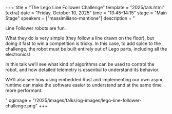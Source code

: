 +++
title = "The Lego Line Follower Challenge"
template = "2025/talk.html"
[extra]
  date = "Friday, October 10, 2025"
  time = "13:45–14:15"
  stage = "Main Stage"
  speakers = ["massimiliano-mantione"]
  description = "<p>Line Follower robots are fun.</p><p>What they do is very simple (they follow a line drawn on the floor), but doing it fast to win a competition is tricky. In this case, to add spice to the challenge, the robot must be built entirely out of Lego parts, including all the electronics!</p><p>In this talk we’ll see what kind of algorithms can be used to control the robot, and how detailed telemetry is essential to understand its behavior.</p><p>We’ll also see how using embedded Rust and implementing our own async runtime can make the software easier to understand and at the same time more performant.</p>"
  ogimage = "/2025/images/talks/og-images/lego-line-follower-challenge.png"
+++
